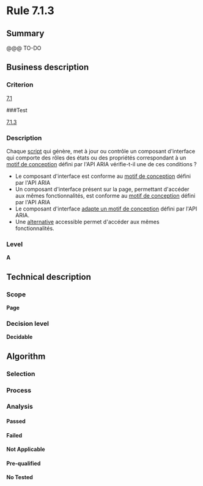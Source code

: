# Rule 7.1.3

## Summary

@@@ TO-DO

## Business description

### Criterion

[7.1](http://references.modernisation.gouv.fr/referentiel-technique-0#crit-7-1)

###Test

[7.1.3](http://references.modernisation.gouv.fr/referentiel-technique-0#test-7.1.3)

### Description

Chaque <a href="http://references.modernisation.gouv.fr/referentiel-technique-0#mScript">script</a> qui g&eacute;n&egrave;re, met &agrave; jour ou contr&ocirc;le un composant d'interface qui comporte des r&ocirc;les des &eacute;tats ou des propri&eacute;t&eacute;s correspondant &agrave; un <a href="http://references.modernisation.gouv.fr/referentiel-technique-0#mMotifConception">motif de conception</a> d&eacute;fini par l'API ARIA v&eacute;rifie-t-il une de ces conditions ? 
 
 * Le composant d'interface est conforme au <a href="http://references.modernisation.gouv.fr/referentiel-technique-0#mMotifConception">motif de conception</a> d&eacute;fini par l'API ARIA 
 * Un composant d'interface pr&eacute;sent sur la page, permettant d'acc&eacute;der aux m&ecirc;mes fonctionnalit&eacute;s, est conforme au <a href="http://references.modernisation.gouv.fr/referentiel-technique-0#mMotifConception">motif de conception</a> d&eacute;fini par l'API ARIA 
 * Le composant d'interface <a href="http://references.modernisation.gouv.fr/referentiel-technique-0#mAdaptAria">adapte un motif de conception</a> d&eacute;fini par l'API ARIA. 
 * Une <a href="http://references.modernisation.gouv.fr/referentiel-technique-0#mAltScript">alternative</a> accessible permet d'acc&eacute;der aux m&ecirc;mes fonctionnalit&eacute;s. 


### Level

**A**

## Technical description

### Scope

**Page**

### Decision level

**Decidable**

## Algorithm

### Selection

### Process

### Analysis

#### Passed

#### Failed

#### Not Applicable

#### Pre-qualified

#### No Tested 






